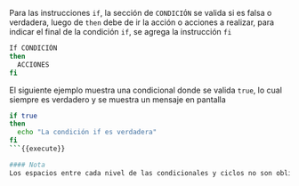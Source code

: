 Para las instrucciones `if`, la sección de `CONDICIÓN` se valida si es falsa o verdadera, luego de `then` debe de ir la acción o acciones a realizar, para indicar el final de la condición `if`, se agrega la instrucción `fi`
```bash
If CONDICIÓN
then
  ACCIONES
fi
```

El siguiente ejemplo muestra una condicional donde se valida `true`, lo cual siempre es verdadero y se muestra un mensaje en pantalla

```bash
if true
then
  echo "La condición if es verdadera"
fi
```{{execute}}

#### Nota
Los espacios entre cada nivel de las condicionales y ciclos no son obligatorios, pero se recomienda el agregarlos para estructurar de una manera más legible.
